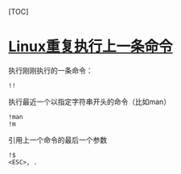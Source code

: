 [TOC]

# [Linux重复执行上一条命令](https://www.cnblogs.com/imzye/p/5114993.html)



执行刚刚执行的一条命令：

```
!!
```

执行最近一个以指定字符串开头的命令（比如man）

```
!man
!m
```

 引用上一个命令的最后一个参数

```
!$
<ESC>, .
```

